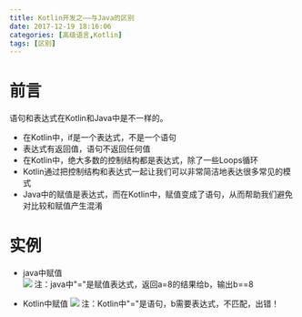 ```yaml
---
title: Kotlin开发之——与Java的区别
date: 2017-12-19 18:16:06
categories: [高级语言,Kotlin]
tags: [区别]
---
```

# 前言
语句和表达式在Kotlin和Java中是不一样的。

- 在Kotlin中，if是一个表达式，不是一个语句
- 表达式有返回值，语句不返回任何值
- 在Kotlin中，绝大多数的控制结构都是表达式，除了一些Loops循环
- Kotlin通过把控制结构和表达式一起让我们可以非常简洁地表达很多常见的模式
- Java中的赋值是表达式，而在Kotlin中，赋值变成了语句，从而帮助我们避免对比较和赋值产生混淆
<!--more-->

# 实例

- java中赋值   
![][1]
注：java中"="是赋值表达式，返回a=8的结果给b，输出b==8

- Kotlin中赋值
![][2]
注：Kotlin中"="是语句，b需要表达式，不匹配，出错！



[1]: http://p13wlhfa8.bkt.clouddn.com/java-express.png
[2]: http://p13wlhfa8.bkt.clouddn.com/kotlin-express.png